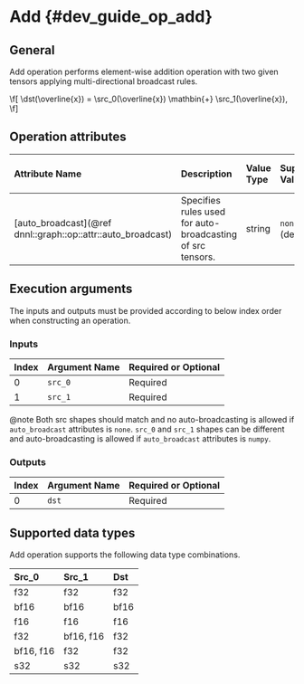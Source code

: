 Add {#dev_guide_op_add}
=======================

## General

Add operation performs element-wise addition operation with two given tensors
applying multi-directional broadcast rules.

\f[
    \dst(\overline{x}) =
        \src_0(\overline{x}) \mathbin{+} \src_1(\overline{x}),
\f]

## Operation attributes

| Attribute Name                                               | Description                                                | Value Type | Supported Values         | Required or Optional |
|:-------------------------------------------------------------|:-----------------------------------------------------------|:-----------|:-------------------------|:---------------------|
| [auto_broadcast](@ref dnnl::graph::op::attr::auto_broadcast) | Specifies rules used for auto-broadcasting of src tensors. |string      |`none`, `numpy` (default) | Optional             |

## Execution arguments

The inputs and outputs must be provided according to below index order when
constructing an operation.

### Inputs

| Index | Argument Name | Required or Optional |
|:------|:--------------|:---------------------|
| 0     | `src_0`       | Required             |
| 1     | `src_1`       | Required             |

@note Both src shapes should match and no auto-broadcasting is allowed if
`auto_broadcast` attributes is `none`. `src_0` and `src_1` shapes can be
different and auto-broadcasting is allowed if `auto_broadcast` attributes is
`numpy`.

### Outputs

| Index | Argument Name | Required or Optional |
|:------|:--------------|:---------------------|
| 0     | `dst`         | Required             |

## Supported data types

Add operation supports the following data type combinations.

| Src_0     | Src_1     | Dst  |
|:----------|:----------|:-----|
| f32       | f32       | f32  |
| bf16      | bf16      | bf16 |
| f16       | f16       | f16  |
| f32       | bf16, f16 | f32  |
| bf16, f16 | f32       | f32  |
| s32       | s32       | s32  |
